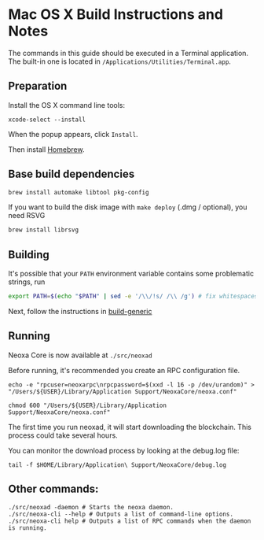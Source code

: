 Mac OS X Build Instructions and Notes
====================================
The commands in this guide should be executed in a Terminal application.
The built-in one is located in `/Applications/Utilities/Terminal.app`.

Preparation
-----------
Install the OS X command line tools:

`xcode-select --install`

When the popup appears, click `Install`.

Then install [Homebrew](https://brew.sh).

Base build dependencies
-----------------------

```bash
brew install automake libtool pkg-config
```

If you want to build the disk image with `make deploy` (.dmg / optional), you need RSVG
```bash
brew install librsvg
```

Building
--------

It's possible that your `PATH` environment variable contains some problematic strings, run
```bash
export PATH=$(echo "$PATH" | sed -e '/\\/!s/ /\\ /g') # fix whitespaces
```

Next, follow the instructions in [build-generic](build-generic.md)

Running
-------

Neoxa Core is now available at `./src/neoxad`

Before running, it's recommended you create an RPC configuration file.

    echo -e "rpcuser=neoxarpc\nrpcpassword=$(xxd -l 16 -p /dev/urandom)" > "/Users/${USER}/Library/Application Support/NeoxaCore/neoxa.conf"

    chmod 600 "/Users/${USER}/Library/Application Support/NeoxaCore/neoxa.conf"

The first time you run neoxad, it will start downloading the blockchain. This process could take several hours.

You can monitor the download process by looking at the debug.log file:

    tail -f $HOME/Library/Application\ Support/NeoxaCore/debug.log

Other commands:
-------

    ./src/neoxad -daemon # Starts the neoxa daemon.
    ./src/neoxa-cli --help # Outputs a list of command-line options.
    ./src/neoxa-cli help # Outputs a list of RPC commands when the daemon is running.
